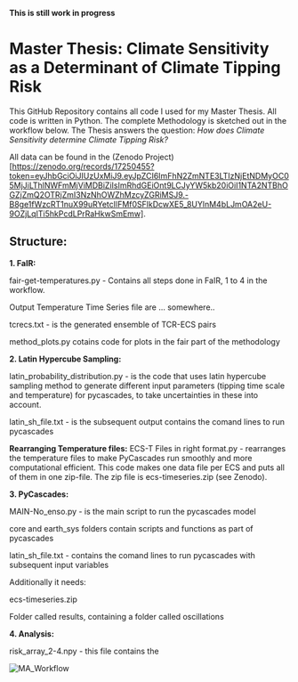 **This is still work in progress**

# Master Thesis: Climate Sensitivity as a Determinant of Climate Tipping Risk

This GitHub Repository contains all code I used for my Master Thesis. All code is written in Python. The complete Methodology is sketched out in the workflow below.
The Thesis answers the question: _How does Climate Sensitivity determine Climate Tipping Risk?_

All data can be found in the (Zenodo Project)[https://zenodo.org/records/17250455?token=eyJhbGciOiJIUzUxMiJ9.eyJpZCI6ImFhN2ZmNTE3LTIzNjEtNDMyOC05MjJiLThlNWFmMjViMDBiZiIsImRhdGEiOnt9LCJyYW5kb20iOiI1NTA2NTBhOGZjZmQ2OTRjZmI3NzNhOWZhMzcyZGRiMSJ9.-B8ge1fWzcRT1nuX99uRYetcIlFMf0SFlkDcwXE5_8UYlnM4bLJmOA2eU-9OZjLqITi5hkPcdLPrRaHkwSmEmw].

## Structure: 

**1. FaIR:**

fair-get-temperatures.py - Contains all steps done in FaIR, 1 to 4 in the workflow.

Output Temperature Time Series file are ... somewhere..

tcrecs.txt -  is the generated ensemble of TCR-ECS pairs

method_plots.py cotains code for plots in the fair part of the methodology

**2. Latin Hypercube Sampling:**

latin_probability_distribution.py - is the code that uses latin hypercube sampling method to generate different input parameters (tipping time scale and temperature)   for pycascades, to take uncertainties in these into account.

latin_sh_file.txt - is the subsequent output contains the comand lines to run pycascades
   
**Rearranging Temperature files:** 
ECS-T Files in right format.py - rearranges the temperature files to make PyCascades run smoothly and more computational efficient. This code makes one data file per ECS     and puts all of them in one zip-file. The zip file is ecs-timeseries.zip (see Zenodo).
         
**3. PyCascades:**

MAIN-No_enso.py - is the main script to run the pycascades model

core and earth_sys folders contain scripts and functions as part of pycascades

latin_sh_file.txt - contains the comand lines to run pycascades with subsequent input variables

Additionally it needs:

  ecs-timeseries.zip

  Folder called results, containing a folder called oscillations

**4. Analysis:**

risk_array_2-4.npy - this file contains the 

![MA_Workflow](https://github.com/user-attachments/assets/b184dfae-b5ae-4a88-bcff-a3a00b142034)

